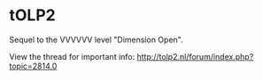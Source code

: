 # tOLP2
Sequel to the VVVVVV level "Dimension Open".

View the thread for important info: http://tolp2.nl/forum/index.php?topic=2814.0
